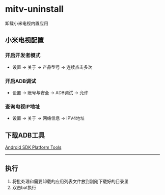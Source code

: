 # mitv-uninstall
卸载小米电视内置应用

## 小米电视配置

### 开启开发者模式
- 设置 -> 关于 -> 产品型号 -> 连续点击多次

### 开启ADB调试
- 设置 -> 账号与安全 -> ADB调试 -> 允许

### 查询电视IP地址
- 设置 -> 关于 -> 网络信息 -> IPV4地址

## 下载ADB工具
[Android SDK Platform Tools](https://developer.android.google.cn/studio/releases/platform-tools)

---

## 执行

1. 将批处理和需要卸载的应用列表文件放到刚刚下载好的目录里
2. 双击bat执行

